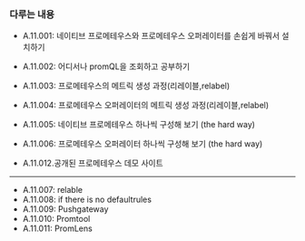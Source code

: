 ### 다루는 내용 
- A.11.001: 네이티브 프로메테우스와 프로메테우스 오퍼레이터를 손쉽게 바꿔서 설치하기
- A.11.002: 어디서나 promQL을 조회하고 공부하기 
- A.11.003: 프로메테우스의 메트릭 생성 과정(리레이블,relabel)
- A.11.004: 프로메테우스 오퍼레이터의 메트릭 생성 과정(리레이블,relabel)
- A.11.005: 네이티브 프로메테우스 하나씩 구성해 보기 (the hard way) 
- A.11.006: 프로메테우스 오퍼레이터 하나씩 구성해 보기 (the hard way) 

- A.11.012.공개된 프로메테우스 데모 사이트
---
- A.11.007: relable
- A.11.008: if there is no defaultrules
- A.11.009: Pushgateway
- A.11.010: Promtool
- A.11.011: PromLens
